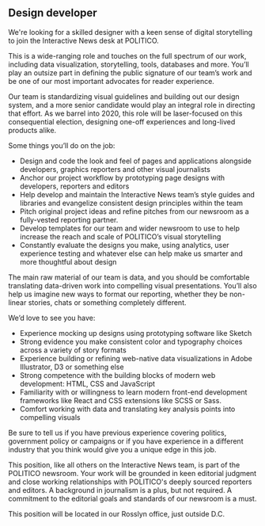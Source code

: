 ## Design developer

We're looking for a skilled designer with a keen sense of digital storytelling to join the Interactive News desk at POLITICO.

This is a wide-ranging role and touches on the full spectrum of our work, including data visualization, storytelling, tools, databases and more. You’ll play an outsize part in defining the public signature of our team’s work and be one of our most important advocates for reader experience.  

Our team is standardizing visual guidelines and building out our design system, and a more senior candidate would play an integral role in directing that effort. As we barrel into 2020, this role will be laser-focused on this consequential election, designing one-off experiences and long-lived products alike.

Some things you’ll do on the job:

- Design and code the look and feel of pages and applications alongside developers, graphics reporters and other visual journalists
- Anchor our project workflow by prototyping page designs with developers, reporters and editors
- Help develop and maintain the Interactive News team’s style guides and libraries and evangelize consistent design principles within the team
- Pitch original project ideas and refine pitches from our newsroom as a fully-vested reporting partner.
- Develop templates for our team and wider newsroom to use to help increase the reach and scale of POLITICO’s visual storytelling
- Constantly evaluate the designs you make, using analytics, user experience testing and whatever else can help make us smarter and more thoughtful about design


The main raw material of our team is data, and you should be comfortable translating data-driven work into compelling visual presentations. You’ll also help us imagine new ways to format our reporting, whether they be non-linear stories, chats or something completely different.

We’d love to see you have:

- Experience mocking up designs using prototyping software like Sketch
- Strong evidence you make consistent color and typography choices across a variety of story formats
- Experience building or refining web-native data visualizations in Adobe Illustrator, D3 or something else
- Strong competence with the building blocks of modern web development: HTML, CSS and JavaScript
- Familiarity with or willingness to learn modern front-end development frameworks like React and CSS extensions like SCSS or Sass.
- Comfort working with data and translating key analysis points into compelling visuals


Be sure to tell us if you have previous experience covering politics, government policy or campaigns or if you have experience in a different industry that you think would give you a unique edge in this job.

This position, like all others on the Interactive News team, is part of the POLITICO newsroom. Your work will be grounded in keen editorial judgment and close working relationships with POLITICO's deeply sourced reporters and editors. A background in journalism is a plus, but not required. A commitment to the editorial goals and standards of our newsroom is a must.

This position will be located in our Rosslyn office, just outside D.C.
